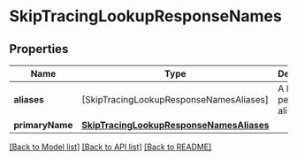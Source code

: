 # SkipTracingLookupResponseNames

## Properties
Name | Type | Description | Notes
------------ | ------------- | ------------- | -------------
**aliases** | [SkipTracingLookupResponseNamesAliases] | A list of the person&#39;s aliases. | [optional] 
**primaryName** | [**SkipTracingLookupResponseNamesAliases**](SkipTracingLookupResponseNamesAliases.md) |  | [optional] 

[[Back to Model list]](../README.md#documentation-for-models) [[Back to API list]](../README.md#documentation-for-api-endpoints) [[Back to README]](../README.md)


